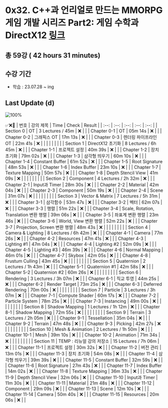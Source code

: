 # 0x32. C++과 언리얼로 만드는 MMORPG 게임 개발 시리즈 Part2: 게임 수학과 DirectX12 [링크](https://www.inflearn.com/course/%EC%96%B8%EB%A6%AC%EC%96%BC-3d-mmorpg-2)

## 총 59강 ( 42 hours 31 minutes)

## 수강 기간 
- 학습          : 23.07.28 ~ ing

## Last Update (d)    

![100%](https://progress-bar.dev/0/?scale=59&title=progress&width=500&color=babaca&suffix=/59)

✅❌:hammer:
| 번호 | 강의 제목 | Time | Check | Result |
| :--: | :--: | :--: | :--: | :--: |
| Section 0 | OT | 3 Lectures / 45m | ❌ |  |
| Chapter 0-1 | OT | 05m 14s | ❌ | |
| Chapter 0-2 | 그래픽스 OT | 17m 13s | ❌ | |
| Chapter 0-3 | 렌더링 파이프라인 OT | 22m 41s | ❌ | | 
| | | | | |
| Section 1 | DirectX12 초기화 | 8 Lectures / 6h 45m | ❌ | |
| Chapter 1-1 | 프로젝트 설정 | 40m 39s | ❌ | | 
| Chapter 1-2 | 장치 초기화 | 79m 02s | ❌ | |
| Chapter 1-3 | 삼각형 띄우기 | 60m 10s | ❌ | | 
| Chapter 1-4 | Constant Buffer | 61m 52s | ❌ | |
| Chapter 1-5 | Root Signature | 48m 53s | ❌ | |
| Chapter 1-6 | Index Buffer | 23m 10s | ❌ | | 
| Chapter 1-7 | Texture Mapping | 50m 57s | ❌ | | 
| Chapter 1-8 | Depth Stencil View | 41m 09s | ❌ | | 
| | | | | |
| Section 2 | Component | 4 Lectures / 2h 32m | ❌ | |
| Chapter 2-1 | Input과 Timer | 28m 30s | ❌ | | 
| Chapter 2-2 | Material | 42m 04s | ❌ | |
| Chapter 2-3 | Component | 50m 19s | ❌ | | 
| Chapter 2-4 | Scene | 31m 07s | ❌ | | 
| | | | | |
| Section 3 | Vector & Matrix | 7 Lectures / 5h 31m | ❌ | |
| Chapter 3-1 | 삼각함수 | 53m 47s | ❌ | | 
| Chapter 3-2 | 벡터 | 62m 07s | ❌ | |
| Chapter 3-3 | 행렬 | 51m 22s | ❌ | | 
| Chapter 3-4 | Scale, Rotation, Translation 변환 행렬 | 39m 06s | ❌ | | 
| Chapter 3-5 | 좌표계 변환 행렬 | 23m 46s | ❌ | | 
| Chapter 3-6 | World, View 변환 행렬 | 52m 22s | ❌ | | 
| Chapter 3-7 | Projection, Screen 변환 행렬 | 48m 43s | ❌ | |
| | | | | |
| Section 4 | Camera & Lighting | 8 Lectures / 6h 42m | ❌ | | 
| Chapter 4-1 | Camera | 77m 26s | ❌ | | 
| Chapter 4-2 | Resources | 47m 41s | ❌ | | 
| Chapter 4-3 | Lighting #1 | 47m 04s | ❌ | | 
| Chapter 4-4 | Lighting #2 | 52m 09s | ❌ | | 
| Chapter 4-5 | Lighting #3 | 46m 39s | ❌ | | 
| Chapter 4-6 | Normal Mapping | 46m 01s | ❌ | | 
| Chapter 4-7 | Skybox | 42m 05s | ❌ | | 
| Chapter 4-8 | Frustum Culling | 43m 45s | ❌ | | 
| | | | | |
| Section 5 | Quaternion | 2 Lectures / 1h 43m | ❌ | | 
| Chapter 5-1 | Quaternion #1 | 42m 58s | ❌ | | 
| Chapter 5-2 | Quaternion #2 | 60m 26s | ❌ | | 
| | | | | |
| Section 6 | Rendering | 3 Lectures / 3h 07m | ❌ | | 
| Chapter 6-1 | 직교 투영 | 44m 25s | ❌ | | 
| Chapter 6-2 | Render Target | 73m 25s | ❌ | | 
| Chapter 6-3 | Deferred Rendering | 70m 00s | ❌ | | 
| | | | | |
| Section 7 | Particle | 3 Lectures / 3h 07m | ❌ | | 
| Chapter 7-1 | Compute Shader | 60m 17s | ❌ | | 
| Chapter 7-2 | Particle System | 78m 25s | ❌ | | 
| Chapter 7-3 | Instancing | 49m 00s | ❌ | | 
| | | | | |
| Section 8 | Shadow Mapping | 1 Lectures / 1h 12m | ❌ | | 
| Chapter 8-1 | Shadow Mapping | 72m 55s | ❌ | | 
| | | | | |
| Section 9 | Terrain | 3 Lectures / 2h 05m | ❌ | | 
| Chapter 9-1 | Tessellation | 35m 04s | ❌ | | 
| Chapter 9-2 | Terrain | 47m 48s | ❌ | | 
| Chapter 9-3 | Picking | 42m 27s | ❌ | | 
| | | | | |
| Section 10 | Mesh & Animation | 2 Lectures / 1h 50m | ❌ | | 
| Chapter 10-1 | Mesh | 39m 10s | ❌ | | 
| Chapter 10-2 | Animation | 71m 34s | ❌ | | 
| | | | | |
| Section 11 | TEMP : 리뉴얼 강의 저장소 | 15 Lectures / 7h 06m | ❌ | | 
| Chapter 11-1 | 프로젝트 설정 | 30m 32s | ❌ | | 
| Chapter 11-2 | 버전 관리 | 13m 01s | ❌ | | 
| Chapter 11-3 | 장치 초기화 | 54m 08s | ❌ | | 
| Chapter 11-4 | 삼각형 띄우기 | 39m 39s | ❌ | | 
| Chapter 11-5 | Constant Buffer | 32m 59s | ❌ | | 
| Chapter 11-6 | Root Signature | 27m 43s | ❌ | | 
| Chapter 11-7 | Index Buffer | 14m 02s | ❌ | | 
| Chapter 11-8 | Texture Mapping | 36m 33s | ❌ | | 
| Chapter 11-9 | Depth Stencil View | 32m 06s | ❌ | | 
| Chapter 11-10 | Input과 Timer | 11m 30s | ❌ | | 
| Chapter 11-11 | Material | 21m 48s | ❌ | | 
| Chapter 11-12 | Component | 29m 09s | ❌ | | 
| Chapter 11-13 | Scene | 12m 10s | ❌ | | 
| Chapter 11-14 | Camera | 50m 40s | ❌ | | 
| Chapter 11-15 | Resources | 20m 06s | ❌ | | 